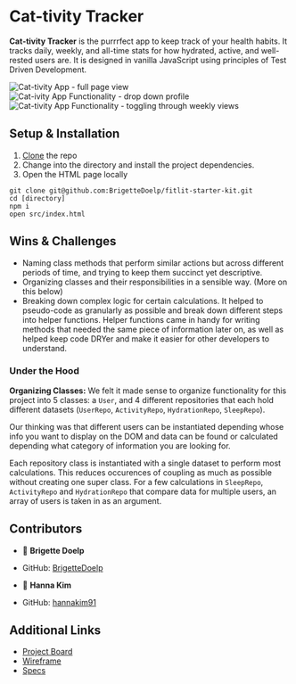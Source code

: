 # Cat-tivity Tracker

**Cat-tivity Tracker** is the purrrfect app to keep track of your health habits. It tracks daily, weekly, and all-time stats for how hydrated, active, and well-rested users are. It is designed in vanilla JavaScript using principles of Test Driven Development.


![Cat-tivity App - full page view](https://i.imgur.com/QOSPuv5.png)
![Cat-ivity App Functionality - drop down profile](https://i.imgur.com/foiS8kE.gif)
![Cat-tivity App Functionality - toggling through weekly views](https://i.imgur.com/mlXjDHN.gif)


## Setup & Installation

1. [Clone](git@github.com:BrigetteDoelp/fitlit-starter-kit.git) the repo
1. Change into the directory and install the project dependencies. 
1. Open the HTML page locally

```
git clone git@github.com:BrigetteDoelp/fitlit-starter-kit.git
cd [directory]
npm i
open src/index.html
```

## Wins & Challenges

* Naming class methods that perform similar actions but across different periods of time, and trying to keep them succinct yet descriptive.
* Organizing classes and their responsibilities in a sensible way. (More on this below)
* Breaking down complex logic for certain calculations. It helped to pseudo-code as granularly as possible and break down different steps into helper functions. Helper functions came in handy for writing methods that needed the same piece of information later on, as well as helped keep code DRYer and make it easier for other developers to understand.

### Under the Hood

**Organizing Classes:**
We felt it made sense to organize functionality for this project into 5 classes: a `User`, and 4 different repositories that each hold different datasets (`UserRepo`, `ActivityRepo`, `HydrationRepo`, `SleepRepo`).

Our thinking was that different users can be instantiated depending whose info you want to display on the DOM and data can be found or calculated depending what category of information you are looking for.

Each repository class is instantiated with a single dataset to perform most calculations. This reduces occurences of coupling as much as possible without creating one super class. For a few calculations in `SleepRepo`, `ActivityRepo` and `HydrationRepo` that compare data for multiple users, an array of users is taken in as an argument.

## Contributors

* 👤 **Brigette Doelp**
- GitHub: [BrigetteDoelp](https://github.com/brigettedoelp)
* 👤 **Hanna Kim**
- GitHub: [hannakim91](https://github.com/hannakim91)

## Additional Links
- [Project Board](https://github.com/BrigetteDoelp/fitlit-starter-kit/projects/1)
- [Wireframe](https://brigette636123.invisionapp.com/freehand/FitLit-Wireframe-r1Vd07KKY)
- [Specs](https://frontend.turing.io/projects/fitlit.html)
